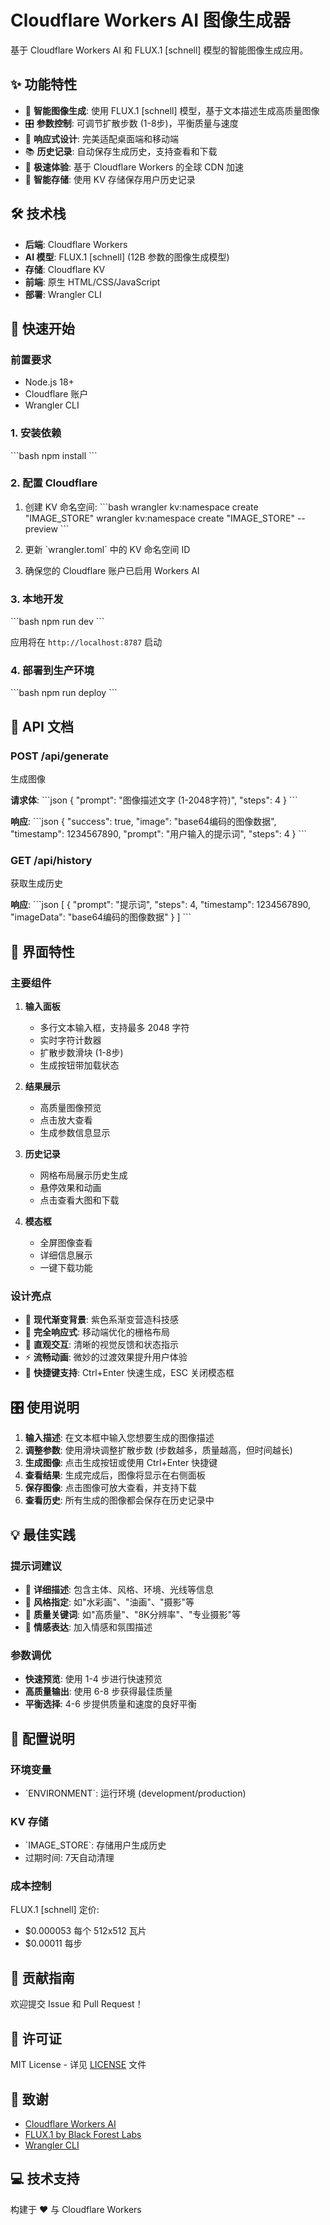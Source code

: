# Cloudflare Workers AI 图像生成器

基于 Cloudflare Workers AI 和 FLUX.1 [schnell] 模型的智能图像生成应用。

## ✨ 功能特性

- 🎨 **智能图像生成**: 使用 FLUX.1 [schnell] 模型，基于文本描述生成高质量图像
- 🎛️ **参数控制**: 可调节扩散步数 (1-8步)，平衡质量与速度
- 📱 **响应式设计**: 完美适配桌面端和移动端
- 📚 **历史记录**: 自动保存生成历史，支持查看和下载
- 🚀 **极速体验**: 基于 Cloudflare Workers 的全球 CDN 加速
- 💾 **智能存储**: 使用 KV 存储保存用户历史记录

## 🛠️ 技术栈

- **后端**: Cloudflare Workers
- **AI 模型**: FLUX.1 [schnell] (12B 参数的图像生成模型)
- **存储**: Cloudflare KV
- **前端**: 原生 HTML/CSS/JavaScript
- **部署**: Wrangler CLI

## 🚀 快速开始

### 前置要求

- Node.js 18+
- Cloudflare 账户
- Wrangler CLI

### 1. 安装依赖

\`\`\`bash
npm install
\`\`\`

### 2. 配置 Cloudflare

1. 创建 KV 命名空间:
\`\`\`bash
wrangler kv:namespace create "IMAGE_STORE"
wrangler kv:namespace create "IMAGE_STORE" --preview
\`\`\`

2. 更新 \`wrangler.toml\` 中的 KV 命名空间 ID

3. 确保您的 Cloudflare 账户已启用 Workers AI

### 3. 本地开发

\`\`\`bash
npm run dev
\`\`\`

应用将在 `http://localhost:8787` 启动

### 4. 部署到生产环境

\`\`\`bash
npm run deploy
\`\`\`

## 📖 API 文档

### POST /api/generate

生成图像

**请求体**:
\`\`\`json
{
  "prompt": "图像描述文字 (1-2048字符)",
  "steps": 4
}
\`\`\`

**响应**:
\`\`\`json
{
  "success": true,
  "image": "base64编码的图像数据",
  "timestamp": 1234567890,
  "prompt": "用户输入的提示词",
  "steps": 4
}
\`\`\`

### GET /api/history

获取生成历史

**响应**:
\`\`\`json
[
  {
    "prompt": "提示词",
    "steps": 4,
    "timestamp": 1234567890,
    "imageData": "base64编码的图像数据"
  }
]
\`\`\`

## 🎨 界面特性

### 主要组件

1. **输入面板**
   - 多行文本输入框，支持最多 2048 字符
   - 实时字符计数器
   - 扩散步数滑块 (1-8步)
   - 生成按钮带加载状态

2. **结果展示**
   - 高质量图像预览
   - 点击放大查看
   - 生成参数信息显示

3. **历史记录**
   - 网格布局展示历史生成
   - 悬停效果和动画
   - 点击查看大图和下载

4. **模态框**
   - 全屏图像查看
   - 详细信息展示
   - 一键下载功能

### 设计亮点

- 🎨 **现代渐变背景**: 紫色系渐变营造科技感
- 📱 **完全响应式**: 移动端优化的栅格布局
- 🎯 **直观交互**: 清晰的视觉反馈和状态指示
- ⚡ **流畅动画**: 微妙的过渡效果提升用户体验
- 🔧 **快捷键支持**: Ctrl+Enter 快速生成，ESC 关闭模态框

## 🎛️ 使用说明

1. **输入描述**: 在文本框中输入您想要生成的图像描述
2. **调整参数**: 使用滑块调整扩散步数 (步数越多，质量越高，但时间越长)
3. **生成图像**: 点击生成按钮或使用 Ctrl+Enter 快捷键
4. **查看结果**: 生成完成后，图像将显示在右侧面板
5. **保存图像**: 点击图像可放大查看，并支持下载
6. **查看历史**: 所有生成的图像都会保存在历史记录中

## 💡 最佳实践

### 提示词建议

- 📝 **详细描述**: 包含主体、风格、环境、光线等信息
- 🎨 **风格指定**: 如"水彩画"、"油画"、"摄影"等
- 📐 **质量关键词**: 如"高质量"、"8K分辨率"、"专业摄影"等
- 🌈 **情感表达**: 加入情感和氛围描述

### 参数调优

- **快速预览**: 使用 1-4 步进行快速预览
- **高质量输出**: 使用 6-8 步获得最佳质量
- **平衡选择**: 4-6 步提供质量和速度的良好平衡

## 🔧 配置说明

### 环境变量

- \`ENVIRONMENT\`: 运行环境 (development/production)

### KV 存储

- \`IMAGE_STORE\`: 存储用户生成历史
- 过期时间: 7天自动清理

### 成本控制

FLUX.1 [schnell] 定价:

- $0.000053 每个 512x512 瓦片
- $0.00011 每步

## 🤝 贡献指南

欢迎提交 Issue 和 Pull Request！

## 📄 许可证

MIT License - 详见 [LICENSE](LICENSE) 文件

## 🙏 致谢

- [Cloudflare Workers AI](https://developers.cloudflare.com/workers-ai/)
- [FLUX.1 by Black Forest Labs](https://blackforestlabs.ai/)
- [Wrangler CLI](https://developers.cloudflare.com/workers/wrangler/)

## 💻 技术支持

构建于 ❤️ 与 Cloudflare Workers
